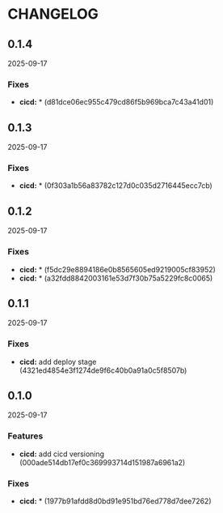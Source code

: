 # CHANGELOG

<!--- next entry here -->

## 0.1.4
2025-09-17

### Fixes

- **cicd:** * (d81dce06ec955c479cd86f5b969bca7c43a41d01)

## 0.1.3
2025-09-17

### Fixes

- **cicd:** * (0f303a1b56a83782c127d0c035d2716445ecc7cb)

## 0.1.2
2025-09-17

### Fixes

- **cicd:** * (f5dc29e8894186e0b8565605ed9219005cf83952)
- **cicd:** * (a32fdd8842003161e53d7f30b75a5229fc8c0065)

## 0.1.1
2025-09-17

### Fixes

- **cicd:** add deploy stage (4321ed4854e3f1274de9f6c40b0a91a0c5f8507b)

## 0.1.0
2025-09-17

### Features

- **cicd:** add cicd versioning (000ade514db17ef0c369993714d151987a6961a2)

### Fixes

- **cicd:** * (1977b91afdd8d0bd91e951bd76ed778d7dee7262)